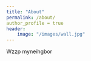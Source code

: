 ```yaml
---
title: "About"
permalink: /about/
author_profile = true
header:
	image: "/images/wall.jpg"
---
```


Wzzp myneihgbor